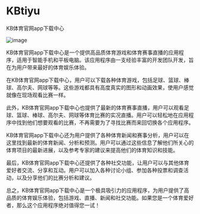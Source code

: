 # KBtiyu
KB体育官网app下载中心

![image](https://user-images.githubusercontent.com/132263395/236114236-fea6763c-e3ad-422c-bb5e-997f3a05c750.png)

KB体育官网app下载中心是一个提供高品质体育游戏和体育赛事直播的应用程序，适用于智能手机和平板电脑。该应用程序由一支经验丰富的开发团队开发，旨在为用户带来最好的体育娱乐体验。

在KB体育官网app下载中心，用户可以下载各种体育游戏，包括足球、篮球、棒球、高尔夫、网球等等。这些游戏都具有高度真实的图形和动画效果，使用户感觉就像在现场观看比赛一样。

此外，KB体育官网app下载中心也提供了最新的体育赛事直播，用户可以观看足球、篮球、棒球、高尔夫、网球等体育比赛的实况直播。用户可以轻松地在应用程序中找到他们想要观看的比赛，不再需要为了寻找比赛而来回切换各个应用程序。

KB体育官网app下载中心还为用户提供了各种体育新闻和赛事分析，用户可以在这里找到最新的体育新闻、分析和预测。用户可以通过这些信息了解他们所关心的体育项目的最新进展，以及参考专家的建议来提高他们的体育知识和技能。

最后，KB体育官网app下载中心还提供了各种社交功能，让用户可以与其他体育爱好者交流、分享和互动。用户可以加入各种讨论小组、参加各种投票和调查活动，以及分享他们的比赛分析和建议。

总之，KB体育官网app下载中心是一个极具吸引力的应用程序，为用户提供了高品质的体育娱乐体验，包括游戏、直播、新闻和社交功能。如果您是一个体育爱好者，那么这个应用程序绝对值得您一试！
